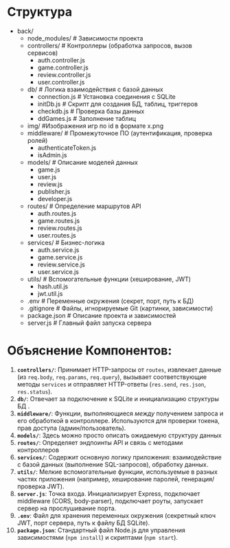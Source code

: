 # Структура 
- back/
  - node_modules/ # Зависимости проекта 
  - controllers/ # Контроллеры (обработка запросов, вызов сервисов)
    - auth.controller.js
    - game.controller.js
    - review.controller.js
    - user.controller.js
  - db/ # Логика взаимодействия с базой данных
    - connection.js # Установка соединения с SQLite
    - initDb.js # Скрипт для создания БД, таблиц, триггеров
    - checkdb.js # Проверка базы данных
    - ddGames.js # Заполнение таблиц
  - img/ #Изображения игр по id в формате x.png
  - middleware/ # Промежуточное ПО (аутентификация, проверка ролей)
    - authenticateToken.js
    - isAdmin.js
  - models/ # Описание моделей данных
    - game.js
    - user.js
    - review.js
    - publisher.js
    - developer.js
  - routes/ # Определение маршрутов API
    - auth.routes.js
    - game.routes.js
    - review.routes.js
    - user.routes.js
  - services/ # Бизнес-логика
    - auth.service.js
    - game.service.js
    - review.service.js
    - user.service.js
  - utils/ # Вспомогательные функции (хеширование, JWT)
    - hash.util.js
    - jwt.util.js
  - .env # Переменные окружения (секрет, порт, путь к БД)
  - .gitignore # Файлы, игнорируемые Git (картинки, зависимости)
  - package.json # Описание проекта и зависимостей
  - server.js # Главный файл запуска сервера

# Объяснение Компонентов:

1. **`controllers/`**: Принимает HTTP-запросы от `routes`, извлекает данные (из `req.body`, `req.params`, `req.query`), вызывает соответствующие методы `services` и отправляет HTTP-ответы (`res.send`, `res.json`, `res.status`).
2. **`db/`**: Отвечает за подключение к SQLite и инициализацию структуры БД .
3. **`middleware/`**: Функции, выполняющиеся *между* получением запроса и его обработкой в контроллере. Используются для проверки токена, прав доступа (админ/пользователь).
4. **`models/`**: Здесь можно просто описать ожидаемую структуру данных 
5. **`routes/`**: Определяет эндпоинты API и связь с методами контроллеров
6. **`services/`**: Содержит основную логику приложения: взаимодействие с базой данных (выполнение SQL-запросов), обработку данных.
7. **`utils/`**: Мелкие вспомогательные функции, используемые в разных частях приложения (например, хеширование паролей, генерация/проверка JWT).
8. **`server.js`**: Точка входа. Инициализирует Express, подключает middleware (CORS, body-parser), подключает роуты, запускает сервер на прослушивание порта.
9. **`.env`**: Файл для хранения переменных окружения (секретный ключ JWT, порт сервера, путь к файлу БД SQLite).
10. **`package.json`**: Стандартный файл Node.js для управления зависимостями (`npm install`) и скриптами (`npm start`).